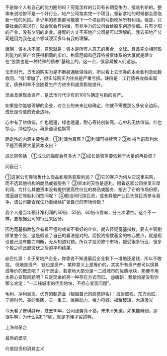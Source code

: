 不是每个人有自己的能力圈的吗？究竟怎样的公司有长期竞争力，挺难判断的。整体来说地惨不是一个好行业。地产公司每卖完一个项目，重新拿地的时候都会面临新一轮的风险。多少年的积累都可能被下一个项目的亏损吃掉所有利润。但是，只要社会的需求在，就会就会有供给，有竞争力的公司会给股东创造价值。只有夕阳的产业，没有夕阳的企业。睿智的方丈不买地产公司是可以理解的。我去买地产公司是因为我在这个领域浸淫多年有我的理解。

唐朝：资本永不眠，意思就是：资本是所有人意志的集合，全球。具备完全相同盈利能力的资产会获得相同的市价。格雷厄姆和巴菲特投资体系的大厦就是建立在“股票也是一种特殊的债券”基础上的。这一点，很容易被人们遗忘。

法币时代，货币的购买力是不断被通胀侵蚀的，所以看上去债券的本金和利息如数收回，“钱”增加了，但实际购买力往往是严重亏损。缺陷是：工行债券收益率固定，债券利率不会随着生产力进步和通货膨胀提升。

现金及类现金资产，是法币时代少有的100%确定亏损的资产。

如果是你能够理解的企业，对企业的未来比较确定，你就不需要那么多安全边际。成长是价值的安全边际。

心中有了估值锚，红也逍遥，绿也逍遥，耐心等待创新高。心中若无估值锚，红也惊心，绿也惊心，再多道理也飘零

确定性的内涵主要包括：①利润为真否？②利润可持续否？③维持当前盈利水平是否需要大量资本支出？

成长则包括：①成长的幅度会有多大？②成长是否需要依赖于大量的再投资？

问自己：

①这家公司靠销售什么商品和服务获取利润？
②它的客户为何从它这里采购，而不选其他机构的商品或者服务？
③资本的天性是逐利。眼看这家公司坐享丰厚利润，为什么其他资本没有提供更高性价比的商品或服务，抢占了它的市场份额，或逼迫它降低利润空间呢？
④假设同行挟巨资，或者其他产业巨头挟巨资参与竞争，该公司能否保住乃至继续扩张自己的市场份额？

我个人是当年预计净利润的50倍、55倍、60倍市盈率，分三次清空。这个不一样，要根据公司的行业来区分。

因为宽基指数包含有看不懂的或者不看好的企业，就去怀疑宽基指数，要去主观剔除某些个股，这是假设了自己的看法是对的。而投资指数基金的核心要点，就是假设自己没有能力判断，无从知道对错。所以才投资整个市场，接受很多行业、很多个股之间此起彼伏之后的平均结果。

@巴扎黑：关于房地产企业，你曾说不知道最后企业剩下一堆地还是钱，所以不敢投。
但地是资产，钱也是资产，某种意义上是等价的，其实所有资产都可以换算成等价的概念吧？
对于房企，若拿地大部分是一二线城市的优质地块，那便不用太担心变现问题吧？只是现金的另一种存在方式而已。
@唐朝：我恰恰是没有你那么肯定：“一二线城市的优质地块，不担心变现问题”。


毛利、净利润高、优秀的制造业（根据自己的感觉排名）：海康威视、东方雨虹、宁德时代、美的集团、三一重工、潍柴动力、格力电器、福耀玻璃、大族激光

今天看了安琪酵母，过去10年，公司涨势真不错，未来不知道。如果能辨别，那很牛啊，为什么买ETF呢，就是不懂才买的啊。



上海和茅台

最后的堡垒

价值投资和消费主义